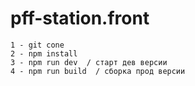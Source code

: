 # pff-station.front

```
1 - git cone
2 - npm install
3 - npm run dev  / старт дев версии 
4 - npm run build  / сборка прод версии 
